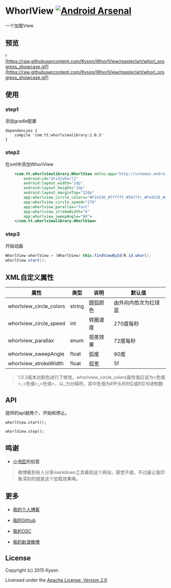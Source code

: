 # WhorlView [![Android Arsenal](https://img.shields.io/badge/Android%20Arsenal-WhorlView-green.svg?style=flat)](https://android-arsenal.com/details/1/2339)

一个加载View

## 预览

![https://raw.githubusercontent.com/Kyson/WhorlView/master/art/whorl_progress_showcase.gif](https://raw.githubusercontent.com/Kyson/WhorlView/master/art/whorl_progress_showcase.gif)

## 使用

### step1

添加gradle配置

```
dependencies {
    compile 'com.tt:whorlviewlibrary:1.0.3'
}
```

### step2

在xml中添加WhorlView

```xml
    <com.tt.whorlviewlibrary.WhorlView xmlns:app="http://schemas.android.com/apk/res-auto"
        android:id="@+id/whorl2"
        android:layout_width="1dp"
        android:layout_height="1dp"
        android:layout_marginTop="12dp"
        app:whorlview_circle_colors="#F14336_#ffffff_#5677fc_#F44336_#4CAF50"
        app:whorlview_circle_speed="270"
        app:whorlview_parallax="fast"
        app:whorlview_strokeWidth="6"
        app:whorlview_sweepAngle="90">
    </com.tt.whorlviewlibrary.WhorlView>
```

### step3

开始动画

```java
WhorlView whorlView = (WhorlView) this.findViewById(R.id.whorl);
whorlView.start();
```

## XML自定义属性

|属性|类型|说明|默认值|
|---|---|---|---|
|whorlview_circle_colors|string|圆弧颜色|由外向内依次为红绿蓝|
|whorlview_circle_speed|int|转圈速度|270度每秒|
|whorlview_parallax|enum|视差效果|72度每秒|
|whorlview_sweepAngle|float|弧度|90度|
|whorlview_strokeWidth|float|弧宽|5f|

> 1.0.3版本对颜色进行了修改，whorlview_circle_colors属性值应该为<色值>\_<色值>\_<色值>，以\_为分隔符，其中色值为#开头的6位或8位16进制数

## API

提供的api就两个，开始和停止。

`whorlView.start();`

`whorlView.stop();`

## 鸣谢

- [小书匠](http://markdown.xiaoshujiang.com/)的创意

> 微博看到有人分享markdown工具看到这个网站，感觉不错，不过最让我印象深刻的就是这个加载效果咯。

## 更多

- [我的个人博客](http://www.hikyson.cn)

- [我的Github](https://github.com/Kyson)

- [我的OSC](http://git.oschina.net/cocobaby)

- [我的新浪微博](http://weibo.com/1980495343/profile?rightmod=1&wvr=6&mod=personinfo)

## License

Copyright (c) 2015 Kyson

Licensed under the [Apache License, Version 2.0](http://www.apache.org/licenses/LICENSE-2.0)

